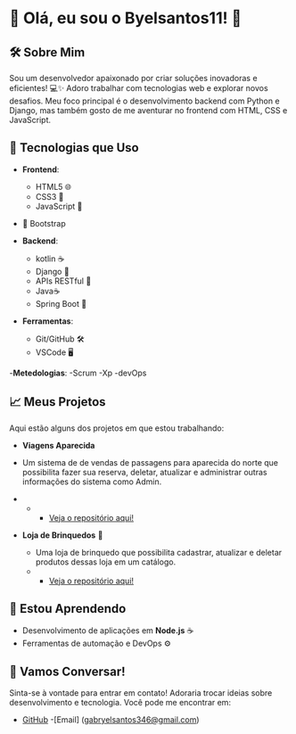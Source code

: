 # 👋 Olá, eu sou o Byelsantos11! 🌟

## 🛠️ Sobre Mim
Sou um desenvolvedor apaixonado por criar soluções inovadoras e eficientes! 💻✨ Adoro trabalhar com tecnologias web e explorar novos desafios. Meu foco principal é o desenvolvimento backend com Python e Django, mas também gosto de me aventurar no frontend com HTML, CSS e JavaScript.

## 🚀 Tecnologias que Uso
- **Frontend**:
  - HTML5 🌐
  - CSS3 🎨
  - JavaScript 📜
- 🎉 Bootstrap

- **Backend**:
  - kotlin ☕
  - Django 🚀
  - APIs RESTful 🔗
  - Java☕
  - Spring Boot 🌱

- **Ferramentas**:
  - Git/GitHub 🛠️
  - VSCode 🖥️

-**Metedologias**:
-Scrum
-Xp
-devOps

## 📈 Meus Projetos
Aqui estão alguns dos projetos em que estou trabalhando:

- **Viagens Aparecida**
- Um sistema de de vendas de passagens para aparecida do norte que possibilita fazer sua reserva, deletar, atualizar e administrar outras informações do sistema como Admin.
-  - - [Veja o repositório aqui!](https://github.com/Byelsantos11/Projeto-Aparecida.git)


- **Loja de Brinquedos** 🔗
  - Uma loja de brinquedo que possibilita cadastrar, atualizar e deletar produtos dessas loja em um catálogo.
  - - [Veja o repositório aqui!](https://github.com/Byelsantos11/Loja-Brinquedos.git)

## 🌱 Estou Aprendendo
- Desenvolvimento de aplicações em **Node.js** ☕
- Ferramentas de automação e DevOps ⚙️

## 🤝 Vamos Conversar!
Sinta-se à vontade para entrar em contato! Adoraria trocar ideias sobre desenvolvimento e tecnologia. Você pode me encontrar em:
- [GitHub](https://github.com/Byelsantos11)
-[Email] (gabryelsantos346@gmail.com)

